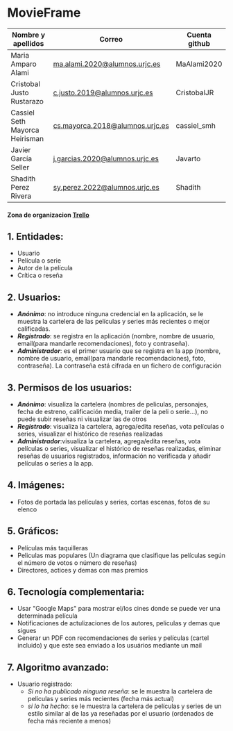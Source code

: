 # MovieFrame

| Nombre y apellidos | Correo | Cuenta github |
| --- | --- | --- |
| Maria Amparo Alami | ma.alami.2020@alumnos.urjc.es | MaAlami2020 |
| Cristobal Justo Rustarazo | c.justo.2019@alumnos.urjc.es | CristobalJR |
| Cassiel Seth Mayorca Heirisman | cs.mayorca.2018@alumnos.urjc.es | cassiel_smh |
| Javier García Seller | j.garcias.2020@alumnos.urjc.es | Javarto |
| Shadith Perez  Rivera | sy.perez.2022@alumnos.urjc.es | Shadith |

#### Zona de organizacion [Trello](https://trello.com/w/movieframe)

## **1. Entidades:**
  - Usuario
  - Película o serie
  - Autor de la película
  - Crítica o reseña

## **2. Usuarios:**
  * **_Anónimo_**: no introduce ninguna credencial en la aplicación, se le muestra la cartelera de las películas y series más recientes o mejor calificadas.
  * **_Registrado_**: se registra en la aplicación (nombre, nombre de usuario, email(para mandarle recomendaciones), foto y contraseña).
  * **_Administrador_**: es el primer usuario que se registra en la app (nombre, nombre de usuario, email(para mandarle recomendaciones), foto, contraseña). La contraseña está cifrada en un fichero de configuración 

## **3. Permisos de los usuarios:**
  * **_Anónimo_**: visualiza la cartelera (nombres de peliculas, personajes, fecha de estreno, calificación media, trailer de la peli o serie...), no puede subir reseñas ni visualizar las de otros
  * **_Registrado_**: visualiza la cartelera, agrega/edita reseñas, vota películas o series, visualizar el histórico de reseñas realizadas
  * **_Administrador_**:visualiza la cartelera, agrega/edita reseñas, vota películas o series, visualizar el histórico de reseñas realizadas, eliminar reseñas de usuarios registrados, información no verificada y añadir películas o series a la app.

## **4. Imágenes:**
  * Fotos de portada las películas y series, cortas escenas, fotos de su elenco

## **5. Gráficos:**
  * Películas más taquilleras 
  * Peliculas mas populares (Un diagrama que clasifique las películas según el número de votos o número de reseñas)
  * Directores, actices y demas con mas premios
  
## **6. Tecnología complementaria:**
  * Usar "Google Maps" para mostrar el/los cines donde se puede ver una determinada película
  * Notificaciones de actulizaciones de los autores, peliculas y demas que sigues
  * Generar un PDF con recomendaciones de series y películas (cartel incluido) y que este sea enviado a los usuários mediante un mail

## **7. Algoritmo avanzado:**
  * Usuario registrado:
    * _Si no ha publicado ninguna reseña_: se le muestra la cartelera de películas y series más recientes (fecha más actual)
    * _si lo ha hecho_: se le muestra la cartelera de películas y series de un estilo similar al de las ya reseñadas por el usuario (ordenados de fecha más reciente a menos)

  

